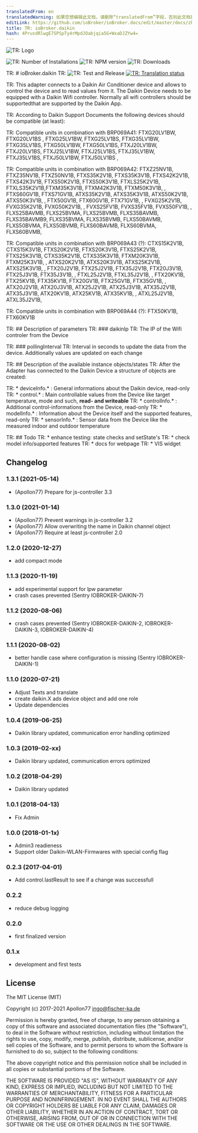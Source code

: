 ```yaml
---
translatedFrom: en
translatedWarning: 如果您想编辑此文档，请删除“translatedFrom”字段，否则此文档将再次自动翻译
editLink: https://github.com/ioBroker/ioBroker.docs/edit/master/docs/zh-cn/adapterref/iobroker.daikin/README.md
title: TR: ioBroker.daikin
hash: 4PrusdRlwgE7SPSpTy4rMpdJOabjqia5G+WxaDJZYw4=
---
```

![TR: Logo](../../../en/adapterref/iobroker.daikin/admin/daikin.jpg)

![TR: Number of Installations](http://iobroker.live/badges/daikin-stable.svg)
![TR: NPM version](http://img.shields.io/npm/v/iobroker.daikin.svg)
![TR: Downloads](https://img.shields.io/npm/dm/iobroker.daikin.svg)

TR: # ioBroker.daikin
TR: ![TR: Test and Release](https://github.com/Apollon77/iobroker.daikin/workflows/Test%20and%20Release/badge.svg) [![TR: Translation status](https://weblate.iobroker.net/widgets/adapters/-/daikin/svg-badge.svg)](https://weblate.iobroker.net/engage/adapters/?utm_source=widget)

TR: This adapter connects to a Daikin Air Conditioner device and allows to control the device and to read values from it.
The Daikin Device needs to be equipped with a Daikin Wifi controller. Normally all wifi controllers should be supportedthat are supported by the Daikin App.

TR: According to Daikin Support Documents the following devices should be compatible (at least):

TR: Compatible units in combination with BRP069A41: FTXG20LV1BW, FTXG20LV1BS , FTXG25LV1BW, FTXG25LV1BS, FTXG35LV1BW, FTXG35LV1BS, FTXG50LV1BW, FTXG50LV1BS, FTXJ20LV1BW, FTXJ20LV1BS, FTXJ25LV1BW, FTXJ25LV1BS, FTXJ35LV1BW, FTXJ35LV1BS, FTXJ50LV1BW, FTXJ50LV1BS ,

TR: Compatible units in combination with BRP069A42: FTXZ25NV1B, FTXZ35NV1B, FTXZ50NV1B, FTXS35K2V1B, FTXS35K3V1B, FTXS42K2V1B, FTXS42K3V1B, FTXS50K2V1B, FTXS50K3V1B, FTXLS25K2V1B, FTXLS35K2V1B,FTXM35K3V1B, FTXM42K3V1B, FTXM50K3V1B, , FTXS60GV1B, FTXS71GV1B, ATXS35K2V1B, ATXS35K3V1B, ATXS50K2V1B, ATXS50K3V1B, , FTX50GV1B, FTX60GV1B, FTX71GV1B, , FVXG25K2V1B, FVXG35K2V1B, FVXG50K2V1B, , FVXS25FV1B, FVXS35FV1B, FVXS50FV1B, , FLXS25BAVMB, FLXS25BVMA, FLXS25BVMB, FLXS35BAVMB, FLXS35BAVMB9, FLXS35BVMA, FLXS35BVMB, FLXS50BAVMB, FLXS50BVMA, FLXS50BVMB, FLXS60BAVMB, FLXS60BVMA, FLXS60BVMB,

TR: Compatible units in combination with BRP069A43 (?): CTXS15K2V1B, CTXS15K3V1B, FTXS20K2V1B, FTXS20K3V1B, FTXS25K2V1B, FTXS25K3V1B, CTXS35K2V1B, CTXS35K3V1B, FTXM20K3V1B, FTXM25K3V1B, , ATXS20K2V1B, ATXS20K3V1B, ATXS25K2V1B, ATXS25K3V1B, , FTX20J2V1B, FTX25J2V1B, FTX35J2V1B, FTX20J3V1B, FTX25J3V1B, FTX35J3V1B, , FTXL25J2V1B, FTXL35J2V1B, , FTX20KV1B, FTX25KV1B, FTX35KV1B, FTX20GV1B, FTX25GV1B, FTX35GV1B, , ATX20J2V1B, ATX20J3V1B, ATX25J2V1B, ATX25J3V1B, ATX35J2V1B, ATX35J3V1B, ATX20KV1B, ATX25KV1B, ATX35KV1B, , ATXL25J2V1B, ATXL35J2V1B,

TR: Compatible units in combination with BRP069A44 (?): FTX50KV1B, FTX60KV1B

TR: ## Description of parameters
TR: ### daikinIp
TR: The IP of the Wifi controler from the Device

TR: ### pollingInterval
TR: Interval in seconds to update the data from the device. Additionally values are updated on each change

TR: ## Description of the available instance objects/states
TR: After the Adapter has connected to the Daikin Device a structure of objects are created:

TR: * deviceInfo.* : General informations about the Daikin device, read-only
TR: * control.* : Main controllable values from the Device like target temperature, mode and such, **read- and writeable**
TR: * controlInfo.* : Additional control-informations from the Device, read-only
TR: * modelInfo.* : Information about the Device itself and the supported features, read-only
TR: * sensorInfo.* : Sensor data from the Device like the measured indoor and outdoor temperature

TR: ## Todo
TR: * enhance testing: state checks and setState's
TR: * check model info/supported features
TR: * docs for webpage
TR: * VIS widget

## Changelog

### 1.3.1 (2021-05-14)
* (Apollon77) Prepare for js-controller 3.3

### 1.3.0 (2021-01-14)
* (Apollon77) Prevent warnings in js-controller 3.2
* (Apollon77) Allow overwriting the name in Daikin channel object
* (Apollon77) Require at least js-controller 2.0

### 1.2.0 (2020-12-27)
* add compact mode

### 1.1.3 (2020-11-19)
* add experimental support for lpw parameter
* crash cases prevented (Sentry IOBROKER-DAIKIN-7)

### 1.1.2 (2020-08-06)
* crash cases prevented (Sentry IOBROKER-DAIKIN-2, IOBROKER-DAIKIN-3, IOBROKER-DAIKIN-4)

### 1.1.1 (2020-08-02)
* better handle case where configuration is missing (Sentry IOBROKER-DAIKIN-1)

### 1.1.0 (2020-07-21)
* Adjust Texts and translate
* create daikin.X ads device object and add one role
* Update dependencies

### 1.0.4 (2019-06-25)
* Daikin library updated, communication error handling optimized

### 1.0.3 (2019-02-xx)
* Daikin library updated, communication errors optimized

### 1.0.2 (2018-04-29)
* Daikin library updated

### 1.0.1 (2018-04-13)
* Fix Admin

### 1.0.0 (2018-01-1x)
* Admin3 readieness
* Support older Daikin-WLAN-Firmwares with special config flag

### 0.2.3 (2017-04-01)
* Add control.lastResult to see if a change was successfull

### 0.2.2
* reduce debug logging

### 0.2.0
* first finalized version

### 0.1.x
* development and first tests

## License

The MIT License (MIT)

Copyright (c) 2017-2021 Apollon77 <ingo@fischer-ka.de>

Permission is hereby granted, free of charge, to any person obtaining a copy
of this software and associated documentation files (the "Software"), to deal
in the Software without restriction, including without limitation the rights
to use, copy, modify, merge, publish, distribute, sublicense, and/or sell
copies of the Software, and to permit persons to whom the Software is
furnished to do so, subject to the following conditions:

The above copyright notice and this permission notice shall be included in all
copies or substantial portions of the Software.

THE SOFTWARE IS PROVIDED "AS IS", WITHOUT WARRANTY OF ANY KIND, EXPRESS OR
IMPLIED, INCLUDING BUT NOT LIMITED TO THE WARRANTIES OF MERCHANTABILITY,
FITNESS FOR A PARTICULAR PURPOSE AND NONINFRINGEMENT. IN NO EVENT SHALL THE
AUTHORS OR COPYRIGHT HOLDERS BE LIABLE FOR ANY CLAIM, DAMAGES OR OTHER
LIABILITY, WHETHER IN AN ACTION OF CONTRACT, TORT OR OTHERWISE, ARISING FROM,
OUT OF OR IN CONNECTION WITH THE SOFTWARE OR THE USE OR OTHER DEALINGS IN THE
SOFTWARE.